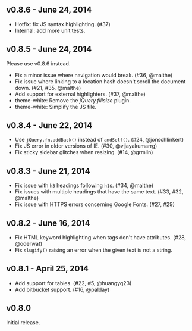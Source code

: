 ## v0.8.6 - June 24, 2014

 * Hotfix: fix JS syntax highlighting. (#37)
 * Internal: add more unit tests.

## v0.8.5 - June 24, 2014

Please use v0.8.6 instead.

 * Fix a minor issue where navigation would break. (#36, @malthe)
 * Fix issue where linking to a location hash doesn't scroll the document down. (#21, #35, @malthe)
 * Add support for external highlighters. (#37, @malthe)
 * theme-white: Remove the *jQuery.fillsize* plugin.
 * theme-white: Simplify the JS file.

## v0.8.4 - June 22, 2014

 * Use `jQuery.fn.addBack()` instead of `andSelf()`. (#24, @jonschlinkert)
 * Fix JS error in older versions of IE.  (#30, @vijayakumarrg)
 * Fix sticky sidebar glitches when resizing. (#14, @grmlin)

## v0.8.3 - June 21, 2014

 * Fix issue with `h3` headings following `h1`s. (#34, @malthe)
 * Fix issues with multiple headings that have the same text. (#33, #32, @malthe)
 * Fix issue with HTTPS errors concerning Google Fonts. (#27, #29)
 
## v0.8.2 - June 16, 2014

 * Fix HTML keyword highlighting when tags don't have attributes. (#28, @oderwat)
 * Fix `slugify()` raising an error when the given text is not a string.

## v0.8.1 - April 25, 2014

 * Add support for tables. (#22, #5, @huangyq23)
 * Add bitbucket support. (#16, @palday)

## v0.8.0

Initial release.

